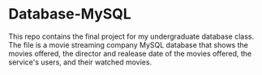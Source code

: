 # Database-MySQL

This repo contains the final project for my undergraduate database class. The file is a movie streaming company MySQL database that shows the movies offered, the director and realease date of the movies offered, the service's users, and their watched movies. 
